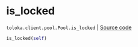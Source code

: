 # is_locked
`toloka.client.pool.Pool.is_locked` | [Source code](https://github.com/Toloka/toloka-kit/blob/v0.1.25/src/client/pool/__init__.py#L245)

```python
is_locked(self)
```

